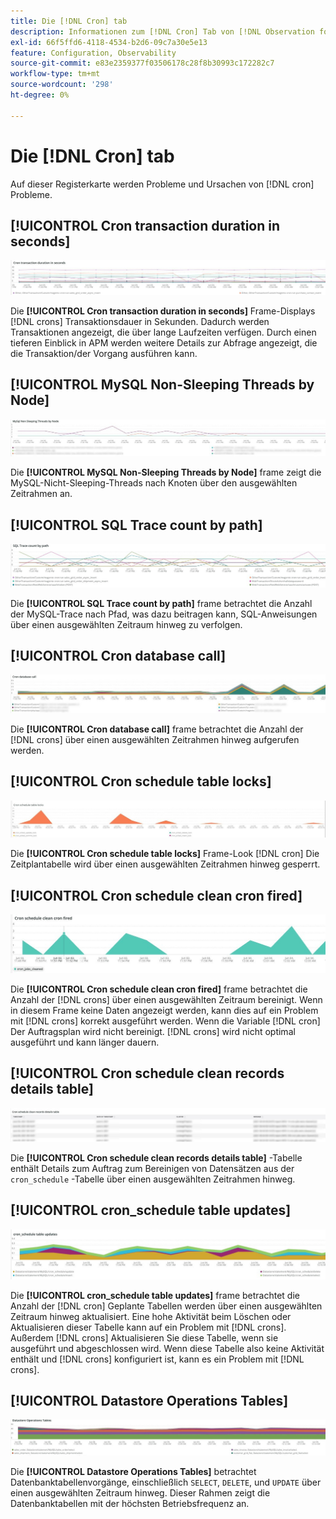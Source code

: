 ```yaml
---
title: Die [!DNL Cron] tab
description: Informationen zum [!DNL Cron] Tab von [!DNL Observation for Adobe Commerce].
exl-id: 66f5ffd6-4118-4534-b2d6-09c7a30e5e13
feature: Configuration, Observability
source-git-commit: e83e2359377f03506178c28f8b30993c172282c7
workflow-type: tm+mt
source-wordcount: '298'
ht-degree: 0%

---
```


# Die [!DNL Cron] tab

Auf dieser Registerkarte werden Probleme und Ursachen von [!DNL cron] Probleme.

## [!UICONTROL Cron transaction duration in seconds]

![Cron-Transaktionsdauer in Sekunden](../../assets/tools/observation-for-adobe-commerce/cron-tab-1.jpg)

Die **[!UICONTROL Cron transaction duration in seconds]** Frame-Displays [!DNL crons] Transaktionsdauer in Sekunden. Dadurch werden Transaktionen angezeigt, die über lange Laufzeiten verfügen. Durch einen tieferen Einblick in APM werden weitere Details zur Abfrage angezeigt, die die Transaktion/der Vorgang ausführen kann.

## [!UICONTROL MySQL Non-Sleeping Threads by Node]

![MySQL-Non-Sleeping Threads by Node](../../assets/tools/observation-for-adobe-commerce/cron-tab-2.jpg)

Die **[!UICONTROL MySQL Non-Sleeping Threads by Node]** frame zeigt die MySQL-Nicht-Sleeping-Threads nach Knoten über den ausgewählten Zeitrahmen an.

## [!UICONTROL SQL Trace count by path]

![SQL-Trace-Anzahl nach Pfad](../../assets/tools/observation-for-adobe-commerce/cron-tab-3.jpg)

Die **[!UICONTROL SQL Trace count by path]** frame betrachtet die Anzahl der MySQL-Trace nach Pfad, was dazu beitragen kann, SQL-Anweisungen über einen ausgewählten Zeitraum hinweg zu verfolgen.

## [!UICONTROL Cron database call]

![Cron-Datenbankaufruf](../../assets/tools/observation-for-adobe-commerce/cron-tab-4.jpg)

Die **[!UICONTROL Cron database call]** frame betrachtet die Anzahl der [!DNL crons] über einen ausgewählten Zeitrahmen hinweg aufgerufen werden.

## [!UICONTROL Cron schedule table locks]

![Cron-Zeitplan-Tabellensperren](../../assets/tools/observation-for-adobe-commerce/cron-tab-5.jpg)

Die **[!UICONTROL Cron schedule table locks]** Frame-Look [!DNL cron] Die Zeitplantabelle wird über einen ausgewählten Zeitrahmen hinweg gesperrt.

## [!UICONTROL Cron schedule clean cron fired]

![Cron-Zeitplan-Tabellensperren](../../assets/tools/observation-for-adobe-commerce/cron-tab-6.jpg)

Die **[!UICONTROL Cron schedule clean cron fired]** frame betrachtet die Anzahl der [!DNL crons] über einen ausgewählten Zeitraum bereinigt. Wenn in diesem Frame keine Daten angezeigt werden, kann dies auf ein Problem mit [!DNL crons] korrekt ausgeführt werden. Wenn die Variable [!DNL cron] Der Auftragsplan wird nicht bereinigt. [!DNL crons] wird nicht optimal ausgeführt und kann länger dauern.

## [!UICONTROL Cron schedule clean records details table]

![Ausführungstabelle zu Cron-Zeitplan für saubere Datensätze](../../assets/tools/observation-for-adobe-commerce/cron-tab-7.jpg)

Die **[!UICONTROL Cron schedule clean records details table]** -Tabelle enthält Details zum Auftrag zum Bereinigen von Datensätzen aus der `cron_schedule` -Tabelle über einen ausgewählten Zeitrahmen hinweg.

## [!UICONTROL cron_schedule table updates]

![Aktualisierungen der cron_schedule-Tabelle](../../assets/tools/observation-for-adobe-commerce/cron-tab-8.jpg)

Die **[!UICONTROL cron_schedule table updates]** frame betrachtet die Anzahl der [!DNL cron] Geplante Tabellen werden über einen ausgewählten Zeitraum hinweg aktualisiert. Eine hohe Aktivität beim Löschen oder Aktualisieren dieser Tabelle kann auf ein Problem mit [!DNL crons]. Außerdem [!DNL crons] Aktualisieren Sie diese Tabelle, wenn sie ausgeführt und abgeschlossen wird. Wenn diese Tabelle also keine Aktivität enthält und [!DNL crons] konfiguriert ist, kann es ein Problem mit [!DNL crons].

## [!UICONTROL Datastore Operations Tables]

![Tabellen mit Datenspeichervorgängen](../../assets/tools/observation-for-adobe-commerce/cron-tab-9.jpg)

Die **[!UICONTROL Datastore Operations Tables]** betrachtet Datenbanktabellenvorgänge, einschließlich `SELECT`, `DELETE`, und `UPDATE` über einen ausgewählten Zeitraum hinweg. Dieser Rahmen zeigt die Datenbanktabellen mit der höchsten Betriebsfrequenz an.
